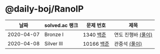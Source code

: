 # @daily-boj/RanolP

| 날짜       | solved.ac 랭크 | 문제 번호                         | 제목                                                         |
| ---------- | -------------- | --------------------------------- | ------------------------------------------------------------ |
| 2020-04-07 | Bronze I       | 1340 [백준](http://noj.am/1340)   | 연도 진행바 [(풀이)](https://github.com/daily-boj/RanolP/blob/master/P1340.py) |
| 2020-04-08 | Silver III     | 10166 [백준](http://noj.am/10166) | 관중석 [(풀이)](https://github.com/daily-boj/RanolP/blob/master/P10166.py)                                               |


